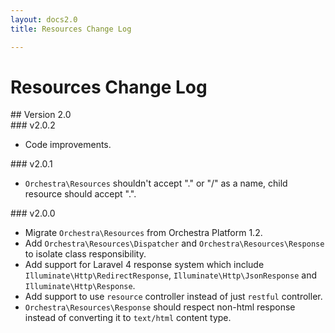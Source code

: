 ```yaml
---
layout: docs2.0
title: Resources Change Log

---
```


# Resources Change Log

<section id="v2.0">
## Version 2.0

<article id="v2.0.2">
### v2.0.2

* Code improvements.

</article>

<article id="v2.0.1">
### v2.0.1

* `Orchestra\Resources` shouldn't accept "." or "/" as a name, child resource should accept ".".

</article>

<article id="v2.0.0">
### v2.0.0

* Migrate `Orchestra\Resources` from Orchestra Platform 1.2.
* Add `Orchestra\Resources\Dispatcher` and `Orchestra\Resources\Response` to isolate class responsibility.
* Add support for Laravel 4 response system which include `Illuminate\Http\RedirectResponse`, `Illuminate\Http\JsonResponse` and `Illuminate\Http\Response`.
* Add support to use `resource` controller instead of just `restful` controller.
* `Orchestra\Resources\Response` should respect non-html response instead of converting it to `text/html` content type.

</article>

</section>
